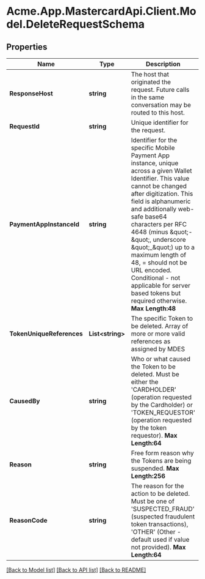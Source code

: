 # Acme.App.MastercardApi.Client.Model.DeleteRequestSchema
## Properties

Name | Type | Description | Notes
------------ | ------------- | ------------- | -------------
**ResponseHost** | **string** | The host that originated the request. Future calls in the same conversation may be routed to this host.  | [optional] 
**RequestId** | **string** | Unique identifier for the request.  | 
**PaymentAppInstanceId** | **string** | Identifier for the specific Mobile Payment App instance, unique across a given Wallet Identifier. This value cannot be changed after digitization. This field is alphanumeric and additionally web-safe base64 characters per RFC 4648 (minus \&quot;-\&quot;, underscore \&quot;_\&quot;) up to a maximum length of 48, &#x3D; should not be URL encoded. Conditional - not applicable for server based tokens but required otherwise.     __Max Length:48__  | [optional] 
**TokenUniqueReferences** | **List&lt;string&gt;** | The specific Token to be deleted. Array of more or more valid references as assigned by MDES   | 
**CausedBy** | **string** | Who or what caused the Token to be deleted. Must be either the &#39;CARDHOLDER&#39; (operation requested by the Cardholder) or &#39;TOKEN_REQUESTOR&#39; (operation requested by the token requestor).    __Max Length:64__  | 
**Reason** | **string** | Free form reason why the Tokens are being suspended.     __Max Length:256__  | [optional] 
**ReasonCode** | **string** | The reason for the action to be deleted. Must be one of &#39;SUSPECTED_FRAUD&#39; (suspected fraudulent token transactions), &#39;OTHER&#39; (Other - default used if value not provided).     __Max Length:64__  | 

[[Back to Model list]](../README.md#documentation-for-models) [[Back to API list]](../README.md#documentation-for-api-endpoints) [[Back to README]](../README.md)

